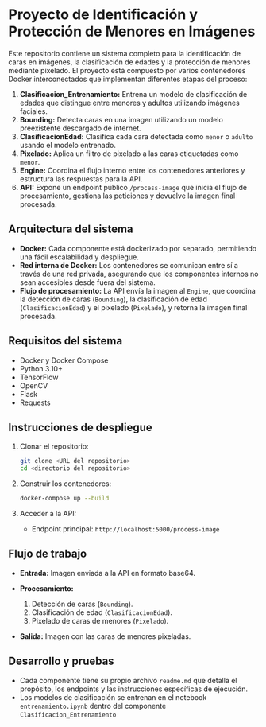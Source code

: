 # Proyecto de Identificación y Protección de Menores en Imágenes

Este repositorio contiene un sistema completo para la identificación de caras en imágenes, la clasificación de edades y la protección de menores mediante pixelado. El proyecto está compuesto por varios contenedores Docker interconectados que implementan diferentes etapas del proceso:

1. **Clasificacion\_Entrenamiento:** Entrena un modelo de clasificación de edades que distingue entre menores y adultos utilizando imágenes faciales.
2. **Bounding:** Detecta caras en una imagen utilizando un modelo preexistente descargado de internet.
3. **ClasificacionEdad:** Clasifica cada cara detectada como `menor` o `adulto` usando el modelo entrenado.
4. **Pixelado:** Aplica un filtro de pixelado a las caras etiquetadas como `menor`.
5. **Engine:** Coordina el flujo interno entre los contenedores anteriores y estructura las respuestas para la API.
6. **API:** Expone un endpoint público `/process-image` que inicia el flujo de procesamiento, gestiona las peticiones y devuelve la imagen final procesada.

## Arquitectura del sistema

* **Docker:** Cada componente está dockerizado por separado, permitiendo una fácil escalabilidad y despliegue.
* **Red interna de Docker:** Los contenedores se comunican entre sí a través de una red privada, asegurando que los componentes internos no sean accesibles desde fuera del sistema.
* **Flujo de procesamiento:** La API envía la imagen al `Engine`, que coordina la detección de caras (`Bounding`), la clasificación de edad (`ClasificacionEdad`) y el pixelado (`Pixelado`), y retorna la imagen final procesada.

## Requisitos del sistema

* Docker y Docker Compose
* Python 3.10+
* TensorFlow
* OpenCV
* Flask
* Requests

## Instrucciones de despliegue

1. Clonar el repositorio:

   ```bash
   git clone <URL del repositorio>
   cd <directorio del repositorio>
   ```
2. Construir los contenedores:

   ```bash
   docker-compose up --build
   ```
3. Acceder a la API:

   * Endpoint principal: `http://localhost:5000/process-image`

## Flujo de trabajo

* **Entrada:** Imagen enviada a la API en formato base64.
* **Procesamiento:**

  1. Detección de caras (`Bounding`).
  2. Clasificación de edad (`ClasificacionEdad`).
  3. Pixelado de caras de menores (`Pixelado`).
* **Salida:** Imagen con las caras de menores pixeladas.

## Desarrollo y pruebas

* Cada componente tiene su propio archivo `readme.md` que detalla el propósito, los endpoints y las instrucciones específicas de ejecución.
* Los modelos de clasificación se entrenan en el notebook `entrenamiento.ipynb` dentro del componente `Clasificacion_Entrenamiento`